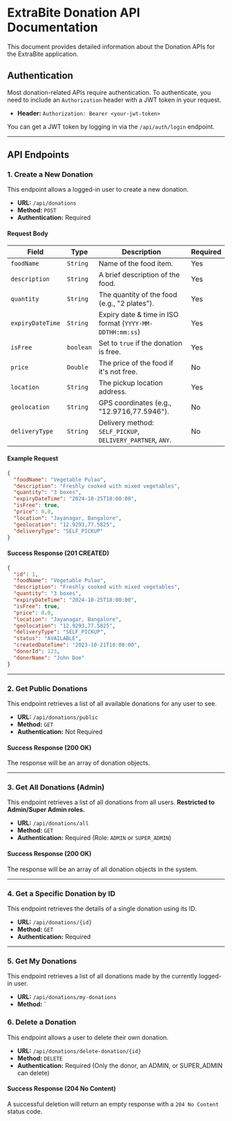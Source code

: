 # ExtraBite Donation API Documentation

This document provides detailed information about the Donation APIs for the ExtraBite application.

## Authentication

Most donation-related APIs require authentication. To authenticate, you need to include an `Authorization` header with a JWT token in your request.

- **Header:** `Authorization: Bearer <your-jwt-token>`

You can get a JWT token by logging in via the `/api/auth/login` endpoint.

---

## API Endpoints

### 1. Create a New Donation

This endpoint allows a logged-in user to create a new donation.

- **URL:** `/api/donations`
- **Method:** `POST`
- **Authentication:** Required

#### Request Body

| Field            | Type      | Description                                                | Required |
| ---------------- | --------- | ---------------------------------------------------------- | -------- |
| `foodName`       | `String`  | Name of the food item.                                     | Yes      |
| `description`    | `String`  | A brief description of the food.                           | Yes      |
| `quantity`       | `String`  | The quantity of the food (e.g., "2 plates").               | Yes      |
| `expiryDateTime` | `String`  | Expiry date & time in ISO format (`YYYY-MM-DDTHH:mm:ss`)   | Yes      |
| `isFree`         | `boolean` | Set to `true` if the donation is free.                     | Yes      |
| `price`          | `Double`  | The price of the food if it's not free.                    | No       |
| `location`       | `String`  | The pickup location address.                               | Yes      |
| `geolocation`    | `String`  | GPS coordinates (e.g., "12.9716,77.5946").                 | No       |
| `deliveryType`   | `String`  | Delivery method: `SELF_PICKUP`, `DELIVERY_PARTNER`, `ANY`. | No       |

#### Example Request

```json
{
  "foodName": "Vegetable Pulao",
  "description": "Freshly cooked with mixed vegetables",
  "quantity": "3 boxes",
  "expiryDateTime": "2024-10-25T18:00:00",
  "isFree": true,
  "price": 0.0,
  "location": "Jayanagar, Bangalore",
  "geolocation": "12.9293,77.5825",
  "deliveryType": "SELF_PICKUP"
}
```

#### Success Response (201 CREATED)

```json
{
  "id": 1,
  "foodName": "Vegetable Pulao",
  "description": "Freshly cooked with mixed vegetables",
  "quantity": "3 boxes",
  "expiryDateTime": "2024-10-25T18:00:00",
  "isFree": true,
  "price": 0.0,
  "location": "Jayanagar, Bangalore",
  "geolocation": "12.9293,77.5825",
  "deliveryType": "SELF_PICKUP",
  "status": "AVAILABLE",
  "createdDateTime": "2023-10-21T10:00:00",
  "donorId": 123,
  "donorName": "John Doe"
}
```

---

### 2. Get Public Donations

This endpoint retrieves a list of all available donations for any user to see.

- **URL:** `/api/donations/public`
- **Method:** `GET`
- **Authentication:** Not Required

#### Success Response (200 OK)

The response will be an array of donation objects.

---

### 3. Get All Donations (Admin)

This endpoint retrieves a list of all donations from all users. **Restricted to Admin/Super Admin roles.**

- **URL:** `/api/donations/all`
- **Method:** `GET`
- **Authentication:** Required (Role: `ADMIN` or `SUPER_ADMIN`)

#### Success Response (200 OK)

The response will be an array of all donation objects in the system.

---

### 4. Get a Specific Donation by ID

This endpoint retrieves the details of a single donation using its ID.

- **URL:** `/api/donations/{id}`
- **Method:** `GET`
- **Authentication:** Required

---

### 5. Get My Donations

This endpoint retrieves a list of all donations made by the currently logged-in user.

- **URL:** `/api/donations/my-donations`
- **Method:** `

### 6. Delete a Donation

This endpoint allows a user to delete their own donation.

- **URL:** `/api/donations/delete-donation/{id}`
- **Method:** `DELETE`
- **Authentication:** Required (Only the donor, an ADMIN, or SUPER_ADMIN can delete)

#### Success Response (204 No Content)

A successful deletion will return an empty response with a `204 No Content` status code.
